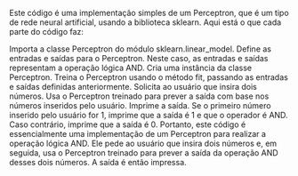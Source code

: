 Este código é uma implementação simples de um Perceptron, que é um tipo de rede neural artificial, usando a biblioteca sklearn. Aqui está o que cada parte do código faz:

Importa a classe Perceptron do módulo sklearn.linear_model.
Define as entradas e saídas para o Perceptron. Neste caso, as entradas e saídas representam a operação lógica AND.
Cria uma instância da classe Perceptron.
Treina o Perceptron usando o método fit, passando as entradas e saídas definidas anteriormente.
Solicita ao usuário que insira dois números.
Usa o Perceptron treinado para prever a saída com base nos números inseridos pelo usuário.
Imprime a saída. Se o primeiro número inserido pelo usuário for 1, imprime que a saída é 1 e que o operador é AND. Caso contrário, imprime que a saída é 0.
Portanto, este código é essencialmente uma implementação de um Perceptron para realizar a operação lógica AND. Ele pede ao usuário que insira dois números e, em seguida, usa o Perceptron treinado para prever a saída da operação AND desses dois números. A saída é então impressa.
